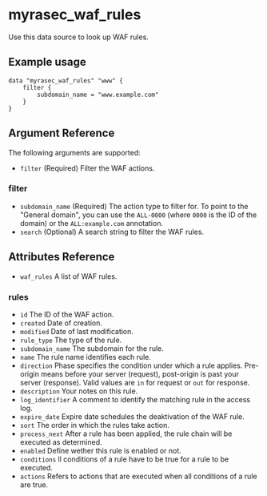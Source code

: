 # myrasec_waf_rules

Use this data source to look up WAF rules.

## Example usage

```hcl
data "myrasec_waf_rules" "www" {
    filter {
        subdomain_name = "www.example.com"
    }
}
```

## Argument Reference

The following arguments are supported:

* `filter` (Required) Filter the WAF actions.

### filter
* `subdomain_name` (Required) The action type to filter for. To point to the "General domain", you can use the `ALL-0000` (where `0000` is the ID of the domain) or the `ALL:example.com` annotation.
* `search` (Optional) A search string to filter the WAF rules.

## Attributes Reference
* `waf_rules` A list of WAF rules.

### rules
* `id` The ID of the WAF action.
* `created` Date of creation.
* `modified` Date of last modification.
* `rule_type` The type of the rule.  
* `subdomain_name` The subdomain for the rule.  
* `name` The rule name identifies each rule.
* `direction`  Phase specifies the condition under which a rule applies. Pre-origin means before your server (request), post-origin is past your server (response). Valid values are `in` for request or `out` for response.  
* `description` Your notes on this rule.
* `log_identifier` A comment to identify the matching rule in the access log.
* `expire_date` Expire date schedules the deaktivation of the WAF rule.
* `sort` The order in which the rules take action.
* `process_next` After a rule has been applied, the rule chain will be executed as determined.
* `enabled` Define wether this rule is enabled or not.
* `conditions` ll conditions of a rule have to be true for a rule to be executed.
* `actions` Refers to actions that are executed when all conditions of a rule are true.
